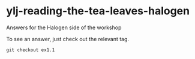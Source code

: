 # ylj-reading-the-tea-leaves-halogen

Answers for the Halogen side of the workshop

To see an answer, just check out the relevant tag.

`git checkout ex1.1`
